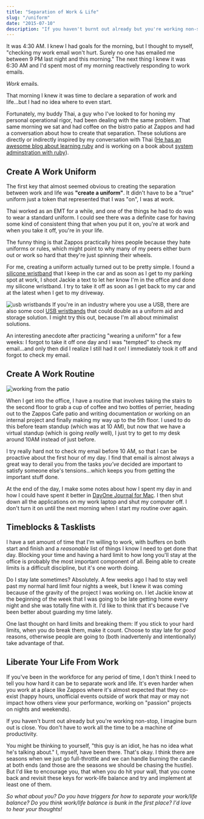 ```yaml
---
title: "Separation of Work & Life"
slug: "/uniform"
date: "2015-07-10"
description: "If you haven't burnt out already but you're working non-stop, I imagine burn out is close. These are the steps I took to get my life back."
---
```


It was 4:30 AM. I knew I had goals for the morning, but I thought to myself, "checking my work email won't hurt. Surely no one has emailed me between 9 PM last night and this morning." The next thing I knew it was 6:30 AM and I'd spent most of my morning reactively responding to work emails.

_Work_ emails.

That morning I knew it was time to declare a separation of work and life...but I had no idea where to even start.

Fortunately, my buddy Thai, a guy who I've looked to for honing my personal operational rigor, had been dealing with the same problem. That same morning we sat and had coffee on the bistro patio at Zappos and had a conversation about how to create that separation. These solutions are directly or indirectly inspired by my conversation with Thai ([He has an awesome blog about learning ruby](https://thaiwood.io/) and is working on a book about [system adminstration with ruby](https://thaiwood.io/books/ruby-for-system-administrators/)).

## Create A Work Uniform

The first key that almost seemed obvious to creating the separation between work and life was **"create a uniform"**. It didn't have to be a "true" uniform just a token that represented that I was "on", I was at work.

Thai worked as an EMT for a while, and one of the things he had to do was to wear a standard uniform. I could see there was a definite case for having some kind of consistent thing that when you put it on, you're at work and when you take it off, you're in your life.

The funny thing is that Zappos practically hires people because they hate uniforms or rules, which might point to why many of my peers either burn out or work so hard that they're just spinning their wheels.

For me, creating a uniform actually turned out to be pretty simple. I found a [silicone wristband](https://www.reminderband.com/) that I keep in the car and as soon as I get to my parking spot at work, I shoot Jackie a text to let her know I'm in the office and done my silicone wristband. I try to take it off as soon as I get back to my car and at the latest when I get to my driveway.

![usb wristbands](https://ecx.images-amazon.com/images/I/31SJyHRxumL.jpg) If you're in an industry where you use a USB, there are also some cool [USB wristbands](https://www.amazon.com/Wristband-Flash-Memory-Drive-White/dp/B00HSW85V4/ref=pd_sim_147_6?ie=UTF8&refRID=1D1M8X1193AR8Z33V0JH) that could double as a uniform aid and storage solution. I might try this out, because I'm all about minimalist solutions.

An interesting anecdote after practicing "wearing a uniform" for a few weeks: I forgot to take it off one day and I was "tempted" to check my email...and only then did I realize I still had it on! I immediately took it off and forgot to check my email.

## Create A Work Routine

<img class="full align-none" title="working from the patio" alt="working from the patio" src="/img/patio.jpg" />

When I get into the office, I have a routine that involves taking the stairs to the second floor to grab a cup of coffee and two bottles of perrier, heading out to the Zappos Cafe patio and writing documentation or working on an internal project and finally making my way up to the 5th floor. I used to do this before team standup (which was at 10 AM), but now that we have a virtual standup (which is going _really_ well), I just try to get to my desk around 10AM instead of just before.

I try really hard not to check my email before 10 AM, so that I can be proactive about the first hour of my day. I find that email is almost always a great way to derail you from the tasks _you've_ decided are important to satisfy someone else's tensions...which keeps you from getting the important stuff done.

At the end of the day, I make some notes about how I spent my day in and how I could have spent it better in [DayOne Journal for Mac](https://dayoneapp.com/). I then shut down all the applications on my work laptop and shut my computer off. I don't turn it on until the next morning when I start my routine over again.

## Timeblocks & Tasklists

I have a set amount of time that I'm willing to work, with buffers on both start and finish and a _reasonable_ list of things I know I need to get done that day. Blocking your time and having a hard limit to how long you'll stay at the office is probably the most important component of all. Being able to create limits is a difficult discipline, but it's one worth doing.

Do I stay late sometimes? Absolutely. A few weeks ago I had to stay well past my normal hard limit four nights a week, but I knew it was coming because of the gravity of the project I was working on. I let Jackie know at the beginning of the week that I was going to be late getting home every night and she was totally fine with it. I'd like to think that it's because I've been better about guarding my time lately.

One last thought on hard limits and breaking them: If you stick to your hard limits, when you do break them, make it count. Choose to stay late for _good_ reasons, otherwise people are going to (both inadvertenly and intentionally) take advantage of that.

## Liberate Your Life From Work

If you've been in the workforce for any period of time, I don't think I need to tell you how hard it can be to separate work and life. It's even harder when you work at a place like Zappos where it's almost expected that they co-exist (happy hours, unofficial events outside of work that may or may not impact how others view your performance, working on "passion" projects on nights and weekends).

If you haven't burnt out already but you're working non-stop, I imagine burn out is close. You don't have to work all the time to be a machine of productivity.

You might be thinking to yourself, "this guy is an idiot, he has no idea what he's talking about." I, myself, have been there. That's okay. I think there are seasons when we just go full-throttle and we can handle burning the candle at both ends (and those are the seasons we should be chasing the hustle). But I'd like to encourage you, that when you do hit your wall, that you come back and revisit these keys for work-life balance and try and implement at least one of them.

_So what about you? Do you have triggers for how to separate your work/life balance? Do you think work/life balance is bunk in the first place? I'd love to hear your thoughts!_
